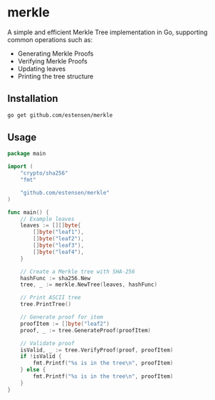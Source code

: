# merkle

A simple and efficient Merkle Tree implementation in Go, supporting common operations such as:

- Generating Merkle Proofs
- Verifying Merkle Proofs
- Updating leaves
- Printing the tree structure

## Installation

```bash
go get github.com/estensen/merkle
```

## Usage

```go
package main

import (
	"crypto/sha256"
	"fmt"

	"github.com/estensen/merkle"
)

func main() {
	// Example leaves
	leaves := [][]byte{
		[]byte("leaf1"),
		[]byte("leaf2"),
		[]byte("leaf3"),
		[]byte("leaf4"),
	}

	// Create a Merkle tree with SHA-256
	hashFunc := sha256.New
	tree, _ := merkle.NewTree(leaves, hashFunc)

	// Print ASCII tree
	tree.PrintTree()

	// Generate proof for item
	proofItem := []byte("leaf2")
	proof, _ := tree.GenerateProof(proofItem)

	// Validate proof
	isValid, _ := tree.VerifyProof(proof, proofItem)
	if !isValid {
		fmt.Printf("%s is in the tree\n", proofItem)
	} else {
		fmt.Printf("%s is in the tree\n", proofItem)
	}
}

```
